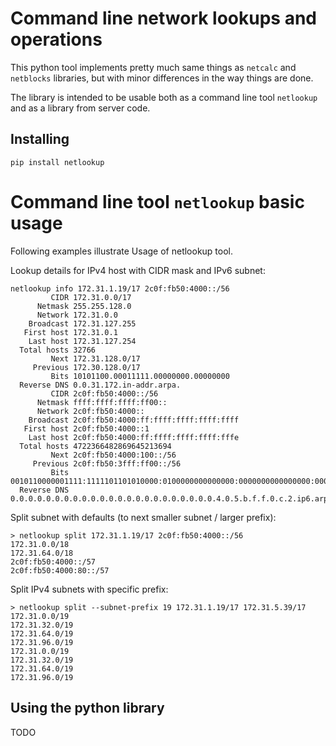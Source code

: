 
Command line network lookups and operations
===========================================

This python tool implements pretty much same things as `netcalc` and `netblocks` libraries, but
with minor differences in the way things are done.

The library is intended to be usable both as a command line tool `netlookup` and as a library from
server code.

Installing
----------
    
    pip install netlookup

Command line tool `netlookup` basic usage
=========================================

Following examples illustrate Usage of netlookup tool.

Lookup details for IPv4 host with CIDR mask and IPv6 subnet:

    netlookup info 172.31.1.19/17 2c0f:fb50:4000::/56
             CIDR 172.31.0.0/17
          Netmask 255.255.128.0
          Network 172.31.0.0
        Broadcast 172.31.127.255
       First host 172.31.0.1
        Last host 172.31.127.254
      Total hosts 32766
             Next 172.31.128.0/17
         Previous 172.30.128.0/17
             Bits 10101100.00011111.00000000.00000000
      Reverse DNS 0.0.31.172.in-addr.arpa.
             CIDR 2c0f:fb50:4000::/56
          Netmask ffff:ffff:ffff:ff00::
          Network 2c0f:fb50:4000::
        Broadcast 2c0f:fb50:4000:ff:ffff:ffff:ffff:ffff
       First host 2c0f:fb50:4000::1
        Last host 2c0f:fb50:4000:ff:ffff:ffff:ffff:fffe
      Total hosts 4722366482869645213694
             Next 2c0f:fb50:4000:100::/56
         Previous 2c0f:fb50:3fff:ff00::/56
             Bits 0010110000001111:1111101101010000:0100000000000000:0000000000000000:0000000000000000:0000000000000000:0000000000000000:0000000000000000
      Reverse DNS 0.0.0.0.0.0.0.0.0.0.0.0.0.0.0.0.0.0.0.0.0.0.0.4.0.5.b.f.f.0.c.2.ip6.arpa.

Split subnet with defaults (to next smaller subnet / larger prefix):

    > netlookup split 172.31.1.19/17 2c0f:fb50:4000::/56
    172.31.0.0/18
    172.31.64.0/18
    2c0f:fb50:4000::/57
    2c0f:fb50:4000:80::/57

Split IPv4 subnets with specific prefix:

    > netlookup split --subnet-prefix 19 172.31.1.19/17 172.31.5.39/17
    172.31.0.0/19
    172.31.32.0/19
    172.31.64.0/19
    172.31.96.0/19
    172.31.0.0/19
    172.31.32.0/19
    172.31.64.0/19
    172.31.96.0/19
    
Using the python library
------------------------

TODO
